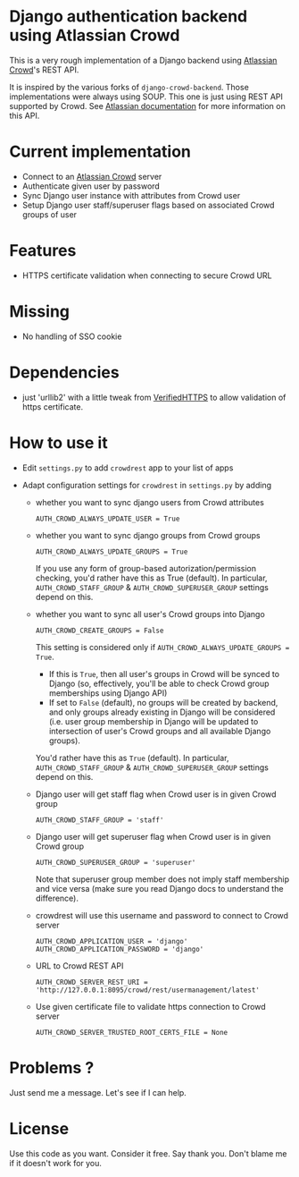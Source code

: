 Django authentication backend using Atlassian Crowd
=====================================================

This is a very rough implementation of a Django backend using [Atlassian Crowd](https://www.atlassian.com/software/crowd)'s
REST API.

It is inspired by the various forks of `django-crowd-backend`.
Those implementations were always using SOUP.
This one is just using REST API supported by Crowd.
See [Atlassian documentation](https://developer.atlassian.com/display/CROWDDEV/Crowd+REST+APIs) for more information on this API.

Current implementation
======================

- Connect to an [Atlassian Crowd](https://www.atlassian.com/software/crowd) server
- Authenticate given user by password
- Sync Django user instance with attributes from Crowd user
- Setup Django user staff/superuser flags based on associated Crowd groups of user

Features
========

- HTTPS certificate validation when connecting to secure Crowd URL

Missing
=======

- No handling of SSO cookie

Dependencies
============

- just 'urllib2' with a little tweak from [VerifiedHTTPS](https://github.com/josephturnerjr/urllib2.VerifiedHTTPS)
  to allow validation of https certificate.

How to use it
=============

- Edit `settings.py` to add `crowdrest` app to your list of apps

- Adapt configuration settings for `crowdrest` in `settings.py` by adding

  * whether you want to sync django users from Crowd attributes
    ```
    AUTH_CROWD_ALWAYS_UPDATE_USER = True
    ```
  * whether you want to sync django groups from Crowd groups
    ```
    AUTH_CROWD_ALWAYS_UPDATE_GROUPS = True
    ```

    If you use any form of group-based autorization/permission checking,
    you'd rather have this as True (default). In particular, `AUTH_CROWD_STAFF_GROUP`
    & `AUTH_CROWD_SUPERUSER_GROUP` settings depend on this.

  * whether you want to sync all user's Crowd groups into Django
    ```
    AUTH_CROWD_CREATE_GROUPS = False
    ```

    This setting is considered only if `AUTH_CROWD_ALWAYS_UPDATE_GROUPS = True`.

    * If this is `True`, then all user's groups in Crowd will be synced to Django (so,
      effectively, you'll be able to check Crowd group memberships using Django API)
    * If set to `False` (default), no groups will be created by backend, and only groups
      already existing in Django will be considered (i.e. user group membership in
      Django will be updated to intersection of user's Crowd groups and all available
      Django groups).

    You'd rather have this as `True` (default). In particular, `AUTH_CROWD_STAFF_GROUP`
    & `AUTH_CROWD_SUPERUSER_GROUP` settings depend on this.

  * Django user will get staff flag when Crowd user is in given Crowd group
    ```
    AUTH_CROWD_STAFF_GROUP = 'staff'
    ```

  * Django user will get superuser flag when Crowd user is in given Crowd group
    ```
    AUTH_CROWD_SUPERUSER_GROUP = 'superuser'
    ```

    Note that superuser group member does not imply staff membership and vice
    versa (make sure you read Django docs to understand the difference).

  * crowdrest will use this username and password to connect to Crowd server
    ```
  	AUTH_CROWD_APPLICATION_USER = 'django'
  	AUTH_CROWD_APPLICATION_PASSWORD = 'django'
    ```

  * URL to Crowd REST API
    ```
    AUTH_CROWD_SERVER_REST_URI = 'http://127.0.0.1:8095/crowd/rest/usermanagement/latest'
    ```

  * Use given certificate file to validate https connection to Crowd server
    ```
    AUTH_CROWD_SERVER_TRUSTED_ROOT_CERTS_FILE = None
    ```

Problems ?
==========

Just send me a message. Let's see if I can help.

License
=======
Use this code as you want. Consider it free. Say thank you. Don't blame me if it doesn't work for you.
